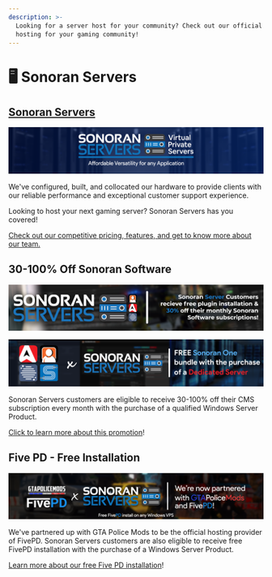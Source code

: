```yaml
---
description: >-
  Looking for a server host for your community? Check out our official server
  hosting for your gaming community!
---
```


# 🖥 Sonoran Servers

## [Sonoran Servers](https://sonoranservers.com/)

![Sonoran Servers - Promotional Image](../.gitbook/assets/servers1.webp)

We've configured, built, and collocated our hardware to provide clients with our reliable performance and exceptional customer support experience.

Looking to host your next gaming server? Sonoran Servers has you covered!

[Check out our competitive pricing, features, and get to know more about our team.](https://sonoranservers.com)

## 30-100% Off Sonoran Software <a href="#sonoran-cad-free-plugin-installation-and-30-off-monthly" id="sonoran-cad-free-plugin-installation-and-30-off-monthly"></a>

![Sonoran Servers - 30% Off Software - Promotional Image](../.gitbook/assets/servers2.png)

![Sonoran Servers x Sonoran One - Promotional Image](../.gitbook/assets/servers3.png)

Sonoran Servers customers are eligible to receive 30-100% off their CMS subscription every month with the purchase of a qualified Windows Server Product.

[Click to learn more about this promotion](https://info.sonorancad.com/pricing/faq/bundle-discount-sonoran-servers#free-plugin-installation)!

## Five PD - Free Installation

![Sonoran Servers - FivePD Promotional Image](../.gitbook/assets/servers4fpd.webp)

We've partnered up with GTA Police Mods to be the official hosting provider of FivePD. Sonoran Servers customers are also eligible to receive free FivePD installation with the purchase of a Windows Server Product.‌

​[Learn more about our free Five PD installation](https://sonoranservers.com/fivepd.php)!
